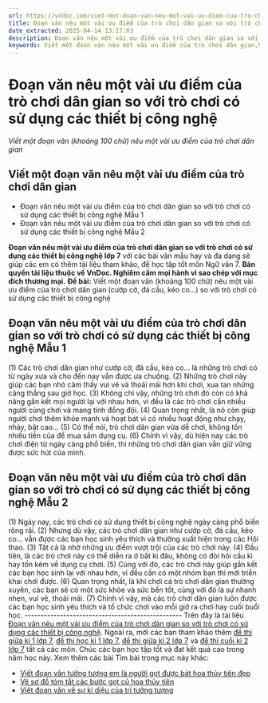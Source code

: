 ```yaml
---
url: https://vndoc.com/viet-mot-doan-van-neu-mot-vai-uu-diem-cua-tro-choi-dan-gian-so-voi-tro-choi-co-su-dung-cac-thiet-bi-cong-nghe-289802
title: Đoạn văn nêu một vài ưu điểm của trò chơi dân gian so với trò chơi có sử dụng các thiết bị công nghệ - Viết một đoạn văn (khoảng 100 chữ) nêu một vài ưu điểm của trò chơi dân gian - VnDoc.com
date_extracted: 2025-04-14 13:17:03
description: Đoạn văn nêu một vài ưu điểm của trò chơi dân gian so với trò chơi có sử dụng các thiết bị công nghệ lớp 7 được biên soạn nhằm giúp các em HS đạt kết quả tốt trong quá trình làm bài tập và học tập môn Ngữ văn lớp 7.
keywords: Viết một đoạn văn nêu một vài ưu điểm của trò chơi dân gian,Viết một đoạn văn nêu một vài ưu điểm của trò chơi dân gian so với trò chơi có sử dụng các thiết bị công nghệ,Đoạn văn nêu một vài ưu điểm của trò chơi dân gian so với trò chơi có sử dụng các thiết bị công nghệ,Viết một đoạn văn khoảng 100 chữ nêu một vài ưu điểm của trò chơi dân gian,Viết một đoạn văn khoảng 100 chữ nêu một vài ưu điểm của trò chơi dân gian so với trò chơi có sử dụng các thiết bị công nghệ
---
```


# Đoạn văn nêu một vài ưu điểm của trò chơi dân gian so với trò chơi có sử dụng các thiết bị công nghệ
 _Viết một đoạn văn \(khoảng 100 chữ\) nêu một vài ưu điểm của trò chơi dân gian_
## Viết một đoạn văn nêu một vài ưu điểm của trò chơi dân gian
  * Đoạn văn nêu một vài ưu điểm của trò chơi dân gian so với trò chơi có sử dụng các thiết bị công nghệ Mẫu 1
  * Đoạn văn nêu một vài ưu điểm của trò chơi dân gian so với trò chơi có sử dụng các thiết bị công nghệ Mẫu 2

**Đoạn văn nêu một vài ưu điểm của trò chơi dân gian so với trò chơi có sử dụng các thiết bị công nghệ lớp 7** với các bài văn mẫu hay và đa dạng sẽ giúp các em có thêm tài liệu tham khảo, để học tập tốt môn Ngữ văn 7.
**Bản quyền tài liệu thuộc về VnDoc. Nghiêm cấm mọi hành vi sao chép với mục đích thương mại.**
**Đề bài:** Viết một đoạn văn \(khoảng 100 chữ\) nêu một vài ưu điểm của trò chơi dân gian \(cướp cờ, đá cầu, kéo co…\) so với trò chơi có sử dụng các thiết bị công nghệ
## **Đoạn văn nêu một vài ưu điểm của trò chơi dân gian so với trò chơi có sử dụng các thiết bị công nghệ Mẫu 1**
\(1\) Các trò chơi dân gian như cướp cờ, đá cầu, kéo co… là những trò chơi có từ ngày xưa và cho đến nay vẫn được ưa chuộng. \(2\) Những trò chơi này giúp các bạn nhỏ cảm thấy vui vẻ và thoải mái hơn khi chơi, xua tan những căng thẳng sau giờ học. \(3\) Không chỉ vậy, những trò chơi đó còn có khả năng gắn kết mọi người lại với nhau hơn, vì đều là các trò chơi cần nhiều người cùng chơi và mang tính đồng đội. \(4\) Quan trọng nhất, là nó còn giúp người chơi thêm khỏe mạnh và hoạt bát vì có nhiều hoạt động như chạy, nhảy, bật cao… \(5\) Có thể nói, trò chơi dân gian vừa dễ chơi, không tốn nhiều tiền của để mua sắm dụng cụ. \(6\) Chính vì vậy, dù hiện nay các trò chơi điện tử ngày càng phổ biến, thì những trò chơi dân gian vẫn giữ vững được sức hút của mình.
## **Đoạn văn nêu một vài ưu điểm của trò chơi dân gian so với trò chơi có sử dụng các thiết bị công nghệ Mẫu 2**
\(1\) Ngày nay, các trò chơi có sử dụng thiết bị công nghệ ngày càng phổ biến rộng rãi. \(2\) Nhưng dù vậy, các trò chơi dân gian như cướp cờ, đá cầu, kéo co… vẫn được các bạn học sinh yêu thích và thường xuất hiện trong các Hội thao. \(3\) Tất cả là nhờ những ưu điểm vượt trội của các trò chơi này. \(4\) Đầu tiên, là các trò chơi này có thể diễn ra ở bất kì đâu, không có đòi hỏi cầu kì hay tốn kém về dụng cụ chơi. \(5\) Cùng với đó, các trò chơi này giúp gắn kết các bạn học sinh lại với nhau hơn, vì đều cần có một nhóm bạn thì mới triển khai chơi được. \(6\) Quan trọng nhất, là khi chơi cá trò chơi dân gian thường xuyên, các bạn sẽ có một sức khỏe và sức bền tốt, cùng với đó là sự nhanh nhẹn, vui vẻ, thoải mái. \(7\) Chính vì vậy, mà các trò chơi dân gian luôn được các bạn học sinh yêu thích và tổ chức chơi vào mỗi giờ ra chơi hay cuối buổi học.
\-------------------------------------------------
Trên đây là tài liệu [Đoạn văn nêu một vài ưu điểm của trò chơi dân gian so với trò chơi có sử dụng các thiết bị công nghệ](<https://vndoc.com/viet-mot-doan-van-neu-mot-vai-uu-diem-cua-tro-choi-dan-gian-so-voi-tro-choi-co-su-dung-cac-thiet-bi-cong-nghe-289802>). Ngoài ra, mời các bạn tham khảo thêm [đề thi giữa kì 1 lớp 7](<https://vndoc.com/de-thi-giua-ki-1-lop7>), [đề thi học kì 1 lớp 7](<https://vndoc.com/de-thi-hoc-ki-1-lop7>), [đề thi giữa kì 2 lớp 7](<https://vndoc.com/de-thi-giua-ki-2-lop7>) và [đề thi cuối kì 2 lớp 7](<https://vndoc.com/de-thi-hoc-ki-2-lop7>) tất cả các môn. Chúc các bạn học tập tốt và đạt kết quả cao trong năm học này.
Xem thêm các bài Tìm bài trong mục này khác:
  * [Viết đoạn văn tưởng tượng em là người gọt được bát hoa thủy tiên đẹp](</hay-tuong-tuong-em-la-nguoi-got-duoc-bat-hoa-thuy-tien-dep-289805>)
  * [Vẽ sơ đồ tóm tắt các bước gọt củ hoa thủy tiên](</ve-so-do-tom-tat-cac-buoc-got-cu-hoa-thuy-tien-289883>)
  * [Viết đoạn văn về sự kì diệu của trí tưởng tượng](</viet-doan-van-ve-su-ki-dieu-cua-tri-tuong-tuong-lop-7-291109>)

